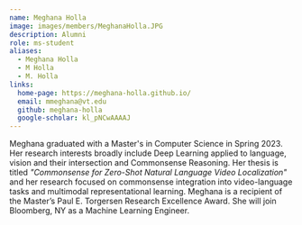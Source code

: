 ```yaml
---
name: Meghana Holla
image: images/members/MeghanaHolla.JPG
description: Alumni
role: ms-student
aliases:
  - Meghana Holla
  - M Holla
  - M. Holla
links:
  home-page: https://meghana-holla.github.io/
  email: mmeghana@vt.edu
  github: meghana-holla
  google-scholar: kl_pNCwAAAAJ
---
```


Meghana graduated with a Master's in Computer Science in Spring 2023. Her research interests broadly include Deep Learning applied to language, vision and their intersection and Commonsense Reasoning. Her thesis is titled *"Commonsense for Zero-Shot Natural Language Video Localization"* and her research focused on commonsense integration into video-language tasks and multimodal representational learning. Meghana is a recipient of the Master’s Paul E. Torgersen Research Excellence Award. She will join Bloomberg, NY as a Machine Learning Engineer. 
